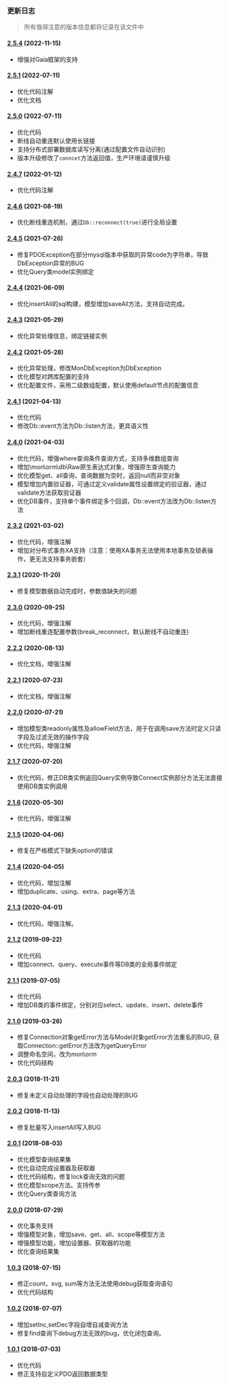 ### 更新日志

> 所有值得注意的版本信息都将记录在该文件中

#### [2.5.4](#) (2022-11-15)

- 增强对Gaia框架的支持

#### [2.5.1](#) (2022-07-11)

- 优化代码注解
- 优化文档

#### [2.5.0](https://github.com/MonGDCH/mon-orm/commit/43bf507e8cfcae4ce79154a377ac8b0db2bbfa0e) (2022-07-11)

- 优化代码
- 断线自动重连默认使用长链接
- 支持分布式部署数据库读写分离(通过配置文件自动识别)
- 版本升级修改了`conncet`方法返回值，生产环境请谨慎升级

#### [2.4.7](https://github.com/MonGDCH/mon-orm/commit/351d9c8e186a79d59d08e323bcf3000b9079ce37) (2022-01-12)

- 优化代码注解

#### [2.4.6](https://github.com/MonGDCH/mon-orm/commit/9451d3bfb58ce627d5b819784c5850b703a1f75f) (2021-08-19)

- 优化断线重连机制，通过`Db::reconnect(true)`进行全局设置

#### [2.4.5](https://github.com/MonGDCH/mon-orm/commit/060c72e47097d3d2c3378e6247720224f36e5737) (2021-07-26)

- 修复PDOException在部分mysql版本中获取的异常code为字符串，导致DbException异常的BUG
- 优化Query类model实例绑定

#### [2.4.4](https://github.com/MonGDCH/mon-orm/commit/10091416a8aefa1376ca677540a74b67e6e1f92d) (2021-06-09)

- 优化insertAll的sql构建，模型增加saveAll方法，支持自动完成。

#### [2.4.3](https://github.com/MonGDCH/mon-orm/commit/3686537b1b4c70a624334c97bd98137fa4b07058) (2021-05-29)

- 优化异常处理信息，绑定链接实例

#### [2.4.2](https://github.com/MonGDCH/mon-orm/commit/f7c69b521f52589ee07b3d2cb24d56afa700fffd) (2021-05-28)

- 优化异常处理，修改MonDbException为DbException
- 优化模型对跨库配置的支持
- 优化配置文件，采用二级数组配置，默认使用default节点的配置信息

#### [2.4.1](https://github.com/MonGDCH/mon-orm/commit/6a87e779de6c87872e3c3169a98d9acc7ea24084) (2021-04-13)

- 优化代码
- 修改Db::event方法为Db::listen方法，更具语义性

#### [2.4.0](https://github.com/MonGDCH/mon-orm/commit/5544ad102f0bebbc070b950ccbd62183e3eb7ae3) (2021-04-03)

- 优化代码，增强where查询条件查询方式，支持多维数组查询
- 增加\mon\orm\db\Raw原生表达式对象，增强原生查询能力
- 优化模型get、all查询，查询数据为空时，返回null而非空对象
- 模型增加内置验证器，可通过定义validate属性设置绑定的验证器，通过validate方法获取验证器
- 优化DB事件，支持单个事件绑定多个回调，Db::event方法改为Db::listen方法

#### [2.3.2](https://github.com/MonGDCH/mon-orm/commit/0ac2cafec43abe80c134e5f2f82ca2c7142ef636) (2021-03-02)

- 优化代码，增强注解
- 增加对分布式事务XA支持（注意：使用XA事务无法使用本地事务及锁表操作，更无法支持事务嵌套）

#### [2.3.1](https://github.com/MonGDCH/mon-orm/commit/5b53eb5b5273760c724f12a6ba6a82049f6648b9) (2020-11-20)

- 修复模型数据自动完成时，参数值缺失的问题

#### [2.3.0](https://github.com/MonGDCH/mon-orm/commit/a1c56255b6d19d7c5641e946ad63dd9274ab1886) (2020-09-25)

- 优化代码，增强注解
- 增加断线重连配置参数(break_reconnect，默认断线不自动重连)

#### [2.2.2](https://github.com/MonGDCH/mon-orm/commit/b2c726792f5000ca2b3c7fbc10da9c46193cb274) (2020-08-13)

- 优化文档，增强注解

#### [2.2.1](https://github.com/MonGDCH/mon-orm/commit/d50d2f64f656546cb547062f859d0d7dd078728a) (2020-07-23)

- 优化文档，增强注解

#### [2.2.0](https://github.com/MonGDCH/mon-orm/commit/f66b064be78e22da9941b554c44c2637ad1eac91) (2020-07-21)

- 增加模型类readonly属性及allowField方法，用于在调用save方法时定义只读字段及过滤无效的操作字段
- 优化代码，增强注解

#### [2.1.7](https://github.com/MonGDCH/mon-orm/commit/f26199e8070e2f30b619c4ed61625f55df9e675c) (2020-07-20)

- 优化代码，修正DB类实例返回Query实例导致Connect实例部分方法无法直接使用DB类实例调用

#### [2.1.6](https://github.com/MonGDCH/mon-orm/commit/3cb830c71e580756cacc29f46d19a95f150270ee) (2020-05-30)

- 优化代码，增强注解

#### [2.1.5](https://github.com/MonGDCH/mon-orm/commit/c44ea078efa71e7804edf8ab48a373c327996c3b) (2020-04-06)

- 修复在严格模式下缺失option的错误

#### [2.1.4](https://github.com/MonGDCH/mon-orm/commit/b7a32914d715db461876695bfb07396a3d3939f9) (2020-04-05)

- 优化代码，增加注解
- 增加duplicate、using、extra、page等方法

#### [2.1.3](https://github.com/MonGDCH/mon-orm/commit/50ca84792f6d2c200e11de51545727b9c49162ae) (2020-04-01)

- 优化代码，增强注解。

#### [2.1.2](https://github.com/MonGDCH/mon-orm/commit/bbd9933164fcaa754f442d6e9d13ee531000e8b4) (2019-09-22)

- 优化代码
- 增加connect、query、execute事件等DB类的全局事件绑定

#### [2.1.1](https://github.com/MonGDCH/mon-orm/commit/c30cab8c19fb42c2038b4ea23214a2f9c9bb92c4) (2019-07-05)

- 优化代码
- 增加DB类的事件绑定，分别对应select、update、insert、delete事件

#### [2.1.0](https://github.com/MonGDCH/mon-orm/commit/80fc53eb7efc32a449267c521c8a0137f5b1ee40) (2019-03-26)

- 修复Connection对象getError方法与Model对象getError方法重名的BUG, 获取Connection::getError方法改为getQueryError
- 调整命名空间，改为mon\orm
- 优化代码结构

#### [2.0.3](https://github.com/MonGDCH/mon-orm/commit/1ccd25a2e85fd23776cb2de09e893c9a26b6eacd) (2018-11-21)

- 修复未定义自动处理的字段也自动处理的BUG

#### [2.0.2](https://github.com/MonGDCH/mon-orm/commit/fda16594acc461188b0eec5743efc4937e614491) (2018-11-13)

- 修复批量写入insertAll写入BUG

#### [2.0.1](https://github.com/MonGDCH/mon-orm/commit/a522ac6ba4380bbf316819551dbd48f0fb89da90) (2018-08-03)

- 优化模型查询结果集
- 优化自动完成设置器及获取器
- 优化代码结构，修复lock查询无效的问题
- 优化模型scope方法。支持传参
- 优化Query类查询方法

#### [2.0.0](https://github.com/MonGDCH/mon-orm/commit/544b4d8b683f333ebafe8cabd16419cfc22ed0b3) (2018-07-29)

- 优化事务支持
- 增强模型对象，增加save、get、all、scope等模型方法
- 增强模型功能，增加设置器、获取器的功能
- 优化查询结果集

#### [1.0.3](https://github.com/MonGDCH/mon-orm/commit/f5ddca93038f067159e6629d00b4ee645f32a5a6) (2018-07-15)

- 修正count，svg, sum等方法无法使用debug获取查询语句
- 优化代码结构

#### [1.0.2](https://github.com/MonGDCH/mon-orm/commit/c4ac3479e115b5220d258dffd82d3d904bea93ca) (2018-07-07)

- 增加setInc,setDec字段自增自减查询方法
- 修复find查询下debug方法无效的bug，优化闭包查询。

#### [1.0.1](https://github.com/MonGDCH/mon-orm/commit/379172dbff3f24da3aba909a605b4ba9b7a5e611) (2018-07-03)

- 优化代码
- 修正支持自定义PDO返回数据类型









